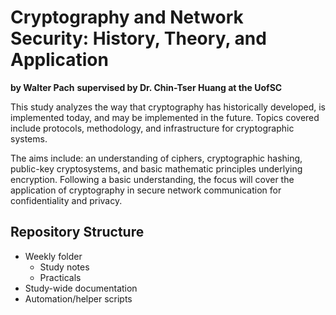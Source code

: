 # Cryptography and Network Security: History, Theory, and Application
**by Walter Pach**
**supervised by Dr. Chin-Tser Huang at the UofSC**

This study analyzes the way that cryptography has historically developed, is
implemented today, and may be implemented in the future. Topics covered 
include protocols, methodology, and infrastructure for cryptographic systems.

The aims include: an understanding of ciphers, cryptographic hashing, 
public-key cryptosystems, and basic mathematic principles underlying encryption.
Following a basic understanding, the focus will cover the application of 
cryptography in secure network communication for confidentiality and privacy.

## Repository Structure
* Weekly folder
    * Study notes
    * Practicals
* Study-wide documentation
* Automation/helper scripts
